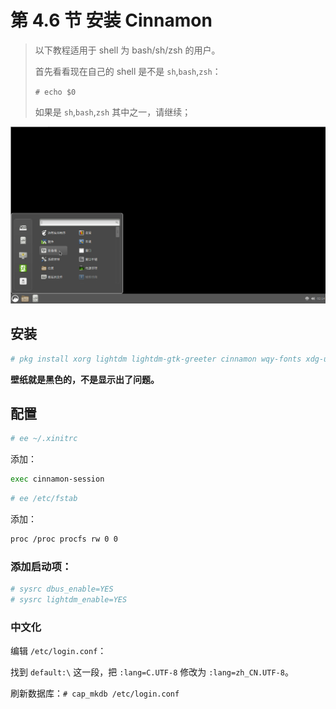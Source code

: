 # 第 4.6 节 安装 Cinnamon

> 以下教程适用于 shell 为 bash/sh/zsh 的用户。
>
> 首先看看现在自己的 shell 是不是 `sh`,`bash`,`zsh`：
>
> `# echo $0`
>
> 如果是 `sh`,`bash`,`zsh` 其中之一，请继续；


![cinnamon on FreeBSD](../.gitbook/assets/cinnamon.png) 

## 安装

```sh
# pkg install xorg lightdm lightdm-gtk-greeter cinnamon wqy-fonts xdg-user-dirs
```

**壁纸就是黑色的，不是显示出了问题。**

## 配置

```sh
# ee ~/.xinitrc
```

添加：

```sh
exec cinnamon-session
```

```sh
# ee /etc/fstab
```

添加：

```sh
proc /proc procfs rw 0 0
```

### 添加启动项：

```sh
# sysrc dbus_enable=YES
# sysrc lightdm_enable=YES
```

### 中文化

编辑 `/etc/login.conf`：

找到 `default:\` 这一段，把 `:lang=C.UTF-8` 修改为 `:lang=zh_CN.UTF-8`。

刷新数据库：`# cap_mkdb /etc/login.conf`

